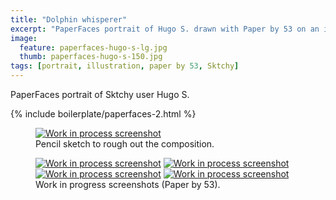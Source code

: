 ```yaml
---
title: "Dolphin whisperer"
excerpt: "PaperFaces portrait of Hugo S. drawn with Paper by 53 on an iPad."
image: 
  feature: paperfaces-hugo-s-lg.jpg
  thumb: paperfaces-hugo-s-150.jpg
tags: [portrait, illustration, paper by 53, Sktchy]
---
```


PaperFaces portrait of Sktchy user Hugo S.

{% include boilerplate/paperfaces-2.html %}

<figure>
	<a href="{{ site.url }}/images/paperfaces-hugo-s-process-1-lg.jpg"><img src="{{ site.url }}/images/paperfaces-hugo-s-process-1-750.jpg" alt="Work in process screenshot"></a>
	<figcaption>Pencil sketch to rough out the composition.</figcaption>
</figure>

<figure class="half">
	<a href="{{ site.url }}/images/paperfaces-hugo-s-process-2-lg.jpg"><img src="{{ site.url }}/images/paperfaces-hugo-s-process-2-600.jpg" alt="Work in process screenshot"></a>
	<a href="{{ site.url }}/images/paperfaces-hugo-s-process-3-lg.jpg"><img src="{{ site.url }}/images/paperfaces-hugo-s-process-3-600.jpg" alt="Work in process screenshot"></a>
	<a href="{{ site.url }}/images/paperfaces-hugo-s-process-4-lg.jpg"><img src="{{ site.url }}/images/paperfaces-hugo-s-process-4-600.jpg" alt="Work in process screenshot"></a>
	<a href="{{ site.url }}/images/paperfaces-hugo-s-process-5-lg.jpg"><img src="{{ site.url }}/images/paperfaces-hugo-s-process-5-600.jpg" alt="Work in process screenshot"></a>
	<figcaption>Work in progress screenshots (Paper by 53).</figcaption>
</figure>
